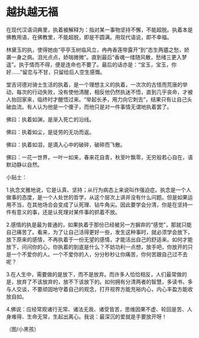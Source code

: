 # 越执越无福

在现代汉语词典里，执着被解释为：指对某一事物坚持不懈，不能超脱。执着本是佛教用语，在佛教里，不能超脱，即是不圆满。用现代语说，即不幸福。

林黛玉的执，使得她由“亭亭玉树临风立，冉冉香莲带露开”到“态生两靥之愁，娇袭一身之病。泪光点点，娇喘微微”。直到最后“香魂一缕随风散，愁绪三更入梦遥”。执于情而不得，便是连命也不要了。最后的话亦是：“宝玉，宝玉，你好……”留恋与不甘，只留给后人空生感慨。

堂吉诃德对骑士生活的执着，是一个理想主义的执着，一次次的古怪而荒唐的举动，每次的行动失败，没有使他清醒，相反他仍然执迷不悟，直到几乎丧命，才被人抬回家来，临终时才醒悟过来。“举起长矛，用力向它刺去”，结果只有让自己头破血流。有人认为他是一个傻子，而他只是对一件事情无谓地执着罢了。

佛曰：执着如渊，是渐入死亡的沿线。

佛曰：执着如尘，是徒劳的无功而返。

佛曰：执着如泪，是滴入心中的破碎，破碎而飞散。

佛曰：一花一世界，一叶一如来，春来花自青，秋至叶飘零，无穷般若心自在，语默动静以自然。

小贴士：

1.执念文雅地说，它是认真、坚持；从行为病态上来说叫作强迫症。执念是一个人做事的态度，是一个人处世的哲学，从这个层次上讲并没有什么问题。但是如果运用不当，在其他场合会变成了认死理、钻牛角尖。因此要学会分清，你是在坚持一件有意义的事，还是认死理对某件事的抓着不放。

2.感情的执是最为普通的，如果执着于那份已经被另一方摒弃的“感觉”，那就只能自己痛苦了。看来，为了让自己活得更好一些，发生这种事时，就必须学会放下，放下原来的感情，不再执着于一份无望的感情，才能活出自己的舒适来。如何才能放下，问问你的心，你执着的到底是什么？不妨功利一点想，放手吧，你放开的只是一个不爱你的人。一个不爱你的人，分分秒秒让你痛苦，你何苦跟自己过不去呢？

3.在人生中，需要做的是放下，而不是放弃。而许多人恰恰相反，人们最常做的是，放弃了不该放弃的，放不下该放下的。如何拥有分清两者的智慧，多读书，多与人交谈，不要顽固地守着自己的观念，打开视界方能充裕内心，内心丰盈方能收放自如。

4.佛说：应经常观诸行无常、诸法无我、诸受皆苦，思维因果不虚、轮回是苦、人身难得、生命无常，生起出离心。我说：最深沉的爱就是手要放开呀！

（图/小黑孩）